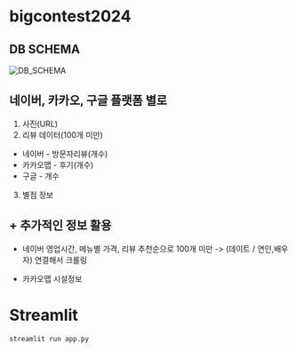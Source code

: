 # bigcontest2024

## DB SCHEMA
![DB_SCHEMA](https://github.com/user-attachments/assets/9130ad7b-260a-4d32-8ce4-3ced6b46a3fd)


## 네이버, 카카오, 구글 플랫폼 별로

1. 사진(URL)
2. 리뷰 데이터(100개 미만)
  - 네이버 - 방문자리뷰(개수)
  - 카카오맵 - 후기(개수)
  - 구글 - 개수
3. 별점 정보

## + 추가적인 정보 활용

- 네이버
영업시간,
메뉴별 가격,
리뷰 추천순으로 100개 미만 -> (데이트 / 연인,배우자) 연결해서 크롤링

- 카카오맵
시설정보

# Streamlit
```
streamlit run app.py
```
